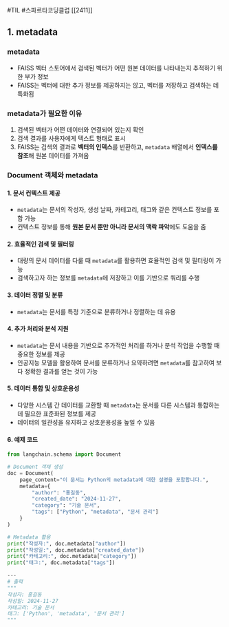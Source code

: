#TIL #스파르타코딩클럽 [[2411]]

## 1. metadata
### metadata
- FAISS 벡터 스토어에서 검색된 벡터가 어떤 원본 데이터를 나타내는지 추적하기 위한 부가 정보
- FAISS는 벡터에 대한 추가 정보를 제공하지는 않고, 벡터를 저장하고 검색하는 데 특화됨


### metadata가 필요한 이유
1. 검색된 벡터가 어떤 데이터와 연결되어 있는지 확인
2. 검색 결과를 사용자에게 텍스트 형태로 표시
3. FAISS는 검색의 결과로 **벡터의 인덱스**를 반환하고, `metadata` 배열에서 **인덱스를 참조**해 원본 데이터를 가져옴

### Document 객체와 metadata
#### 1. 문서 컨텍스트 제공
- `metadata`는 문서의 작성자, 생성 날짜, 카테고리, 태그와 같은 컨텍스트 정보를 포함 가능
- 컨텍스트 정보를 통해 **원본 문서 뿐만 아니라 문서의 맥락 파악**에도 도움을 줌

#### 2. 효율적인 검색 및 필터링
- 대량의 문서 데이터를 다룰 때 `metadata`를 활용하면 효율적인 검색 및 필터링이 가능
- 검색하고자 하는 정보를 `metadata`에 저장하고 이를 기반으로 쿼리를 수행

#### 3. 데이터 정렬 및 분류
- `metadata`는 문서를 특정 기준으로 분류하거나 정렬하는 데 유용

#### 4. 추가 처리와 분석 지원
- `metadata`는 문서 내용을 기반으로 추가적인 처리를 하거나 분석 작업을 수행할 때 중요한 정보를 제공
- 인공지능 모델을 활용하여 문서를 분류하거나 요약하려면 `metadata`를 참고하여 보다 정확한 결과를 얻는 것이 가능

#### 5. 데이터 통합 및 상호운용성
- 다양한 시스템 간 데이터를 교환할 때 `metadata`는 문서를 다른 시스템과 통합하는 데 필요한 표준화된 정보를 제공
- 데이터의 일관성을 유지하고 상호운용성을 높일 수 있음

#### 6. 예제 코드

```python
from langchain.schema import Document

# Document 객체 생성
doc = Document(
    page_content="이 문서는 Python의 metadata에 대한 설명을 포함합니다.",
    metadata={
        "author": "홍길동",
        "created_date": "2024-11-27",
        "category": "기술 문서",
        "tags": ["Python", "metadata", "문서 관리"]
    }
)

# Metadata 활용
print("작성자:", doc.metadata["author"])
print("작성일:", doc.metadata["created_date"])
print("카테고리:", doc.metadata["category"])
print("태그:", doc.metadata["tags"])

---
# 출력
"""
작성자: 홍길동
작성일: 2024-11-27
카테고리: 기술 문서
태그: ['Python', 'metadata', '문서 관리']
"""
```